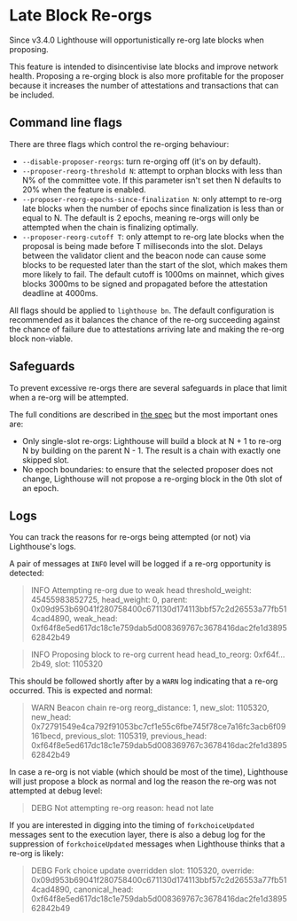 # Late Block Re-orgs

Since v3.4.0 Lighthouse will opportunistically re-org late blocks when proposing.

This feature is intended to disincentivise late blocks and improve network health. Proposing a
re-orging block is also more profitable for the proposer because it increases the number of
attestations and transactions that can be included.

## Command line flags

There are three flags which control the re-orging behaviour:

* `--disable-proposer-reorgs`: turn re-orging off (it's on by default).
* `--proposer-reorg-threshold N`: attempt to orphan blocks with less than N% of the committee vote. If this parameter isn't set then N defaults to 20% when the feature is enabled.
* `--proposer-reorg-epochs-since-finalization N`: only attempt to re-org late blocks when the number of epochs since finalization is less than or equal to N. The default is 2 epochs,
  meaning re-orgs will only be attempted when the chain is finalizing optimally.
* `--proposer-reorg-cutoff T`: only attempt to re-org late blocks when the proposal is being made
  before T milliseconds into the slot. Delays between the validator client and the beacon node can
  cause some blocks to be requested later than the start of the slot, which makes them more likely
  to fail. The default cutoff is 1000ms on mainnet, which gives blocks 3000ms to be signed and
  propagated before the attestation deadline at 4000ms.

All flags should be applied to `lighthouse bn`. The default configuration is recommended as it
balances the chance of the re-org succeeding against the chance of failure due to attestations
arriving late and making the re-org block non-viable.

## Safeguards

To prevent excessive re-orgs there are several safeguards in place that limit when a re-org
will be attempted.

The full conditions are described in [the spec][] but the most important ones are:

* Only single-slot re-orgs: Lighthouse will build a block at N + 1 to re-org N by building on the
  parent N - 1. The result is a chain with exactly one skipped slot.
* No epoch boundaries: to ensure that the selected proposer does not change, Lighthouse will
  not propose a re-orging block in the 0th slot of an epoch.

## Logs

You can track the reasons for re-orgs being attempted (or not) via Lighthouse's logs.

A pair of messages at `INFO` level will be logged if a re-org opportunity is detected:

> INFO Attempting re-org due to weak head      threshold_weight: 45455983852725, head_weight: 0, parent: 0x09d953b69041f280758400c671130d174113bbf57c2d26553a77fb514cad4890, weak_head: 0xf64f8e5ed617dc18c1e759dab5d008369767c3678416dac2fe1d389562842b49

> INFO Proposing block to re-org current head  head_to_reorg: 0xf64f…2b49, slot: 1105320

This should be followed shortly after by a `WARN` log indicating that a re-org occurred. This is
expected and normal:

> WARN Beacon chain re-org                     reorg_distance: 1, new_slot: 1105320, new_head: 0x72791549e4ca792f91053bc7cf1e55c6fbe745f78ce7a16fc3acb6f09161becd, previous_slot: 1105319, previous_head: 0xf64f8e5ed617dc18c1e759dab5d008369767c3678416dac2fe1d389562842b49

In case a re-org is not viable (which should be most of the time), Lighthouse will just propose a
block as normal and log the reason the re-org was not attempted at debug level:

> DEBG Not attempting re-org                   reason: head not late

If you are interested in digging into the timing of `forkchoiceUpdated` messages sent to the
execution layer, there is also a debug log for the suppression of `forkchoiceUpdated` messages
when Lighthouse thinks that a re-org is likely:

> DEBG Fork choice update overridden           slot: 1105320, override: 0x09d953b69041f280758400c671130d174113bbf57c2d26553a77fb514cad4890, canonical_head: 0xf64f8e5ed617dc18c1e759dab5d008369767c3678416dac2fe1d389562842b49

[the spec]: https://github.com/ethereum/consensus-specs/pull/3034
